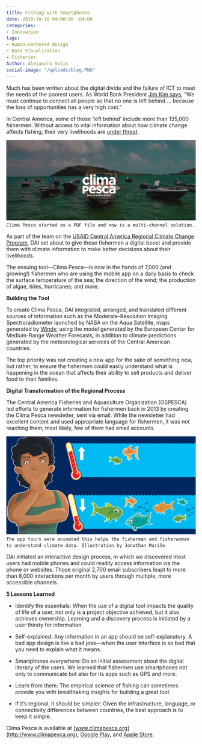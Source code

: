 ```yaml
---
title: Fishing with Smartphones
date: 2018-10-10 04:00:00 -04:00
categories:
- Innovation
tags:
- Human-centered design
- Data Visualization
- Fisheries
Author: Alejandro Solis
social-image: "/uploads/blog.PNG"
---
```


Much has been written about the digital divide and the failure of ICT to meet the needs of the poorest users. As World Bank President [Jim Kim says](https://www.worldbank.org/en/news/speech/2018/02/26/speech-by-world-bank-group-president-jim-yong-kim-at-the-gsma-2018-mobile-world-congress), “We must continue to connect all people so that no one is left behind … because the loss of opportunities has a very high cost.”

In Central America, some of those ‘left behind’ include more than 135,000 fishermen. Without access to vital information about how climate change affects fishing, their very livelihoods are [under threat](https://www.nacion.com/ciencia/medio-ambiente/cambio-climatico-golpea-pesca-artesanal-en-litorales-centroamericanos/PMD2I4PAQRAJVPHFR6MCYBDDCY/story/). 

<!--more-->

![blog.PNG](/uploads/blog.PNG)
`Clima Pesca started as a PDF file and now is a multi-channel solution.`

As part of the team on the [USAID Central America Regional Climate Change Program](https://www.dai.com/our-work/projects/usaid-central-america-regional-climate-change-program-rccp-programa-regional-de), DAI set about to give these fishermen a digital boost and provide them with climate information to make better decisions about their livelihoods.

The ensuing tool—Clima Pesca—is now in the hands of 7,000 (and growing!) fishermen who are using the mobile app on a daily basis to check the surface temperature of the sea; the direction of the wind; the production of algae, tides, hurricanes; and more.

**Building the Tool**

To create Clima Pesca, DAI integrated, arranged, and translated different sources of information such as the Moderate-Resolution Imaging Spectroradiometer launched by NASA on the Aqua Satellite, maps generated by [Windy](https://www.windy.com/), using the model generated by the European Center for Medium-Range Weather Forecasts, in addition to climate predictions generated by the meteorological services of the Central American countries.

The top priority was not creating a new app for the sake of something new, but rather, to ensure the fishermen could easily understand what is happening in the ocean that affects their ability to sell products and deliver food to their families.

**Digital Transformation of the Regional Process**

The Central America Fisheries and Aquaculture Organization (OSPESCA) led efforts to generate information for fishermen back in 2013 by creating the Clima Pesca newsletter, sent via email. While the newsletter had excellent content and used appropriate language for fishermen, it was not reaching them; most likely, few of them had email accounts.

![pantalla.PNG](/uploads/pantalla.PNG)
`The app tours were animated this helps the fisherman and fisherwoman to understand climate data. Illustration by Jonathan Mariño `

DAI initiated an interactive design process, in which we discovered most users had mobile phones and could readily access information via the phone or websites. Those original 2,700 email subscribers leapt to more than 8,000 interactions per month by users through multiple, more accessible channels.

**5 Lessons Learned**

* Identify the essentials: When the use of a digital tool impacts the quality of life of a user, not only is a project objective achieved, but it also achieves ownership. Learning and a discovery process is initiated by a user thirsty for information.

* Self-explained: Any information in an app should be self-explanatory. A bad app design is like a bad joke—when the user interface is so bad that you need to explain what it means.

* Smartphones everywhere: Do an initial assessment about the digital literacy of the users. We learned that fishermen use smartphones not only to communicate but also for its apps such as GPS and more.

* Learn from them: The empirical science of fishing can sometimes provide you with breathtaking insights for building a great tool.

* If it’s regional, it should be simpler: Given the infrastructure, language, or connectivity differences between countries, the best approach is to keep it simple.

Clima Pesca is available at [www.climapesca.org](http://www.climapesca.org), [Google Play](https://play.google.com/store/apps/details?id=org.climapesca.app), and [Apple Store](https://itunes.apple.com/cr/app/clima-pesca-digital/id1384684221?mt=8).